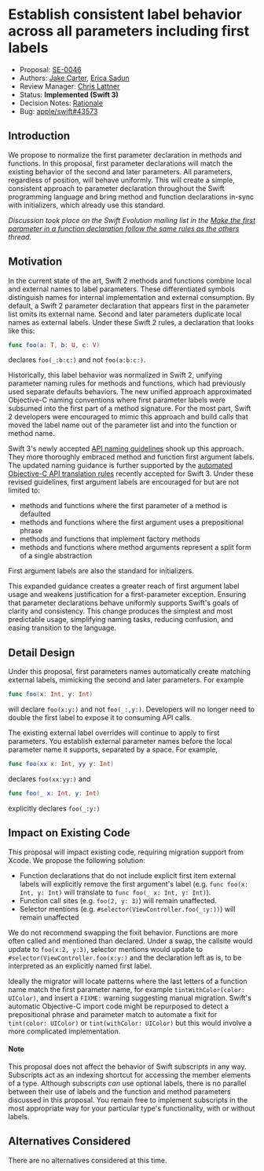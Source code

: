 # Establish consistent label behavior across all parameters including first labels

* Proposal: [SE-0046](0046-first-label.md)
* Authors: [Jake Carter](https://github.com/JakeCarter), [Erica Sadun](http://github.com/erica)
* Review Manager: [Chris Lattner](https://github.com/lattner)
* Status: **Implemented (Swift 3)**
* Decision Notes: [Rationale](https://forums.swift.org/t/accepted-se-0046-establish-consistent-label-behavior-across-all-parameters-including-first-labels/1834)
* Bug: [apple/swift#43573](https://github.com/apple/swift/issues/43573)

## Introduction
We propose to normalize the first parameter declaration in methods 
and functions. In this proposal, first parameter declarations will match
the existing behavior of the second and later parameters.
All parameters, regardless of position, will behave
uniformly. This will create a simple, consistent approach to parameter
declaration throughout the Swift programming language and bring 
method and function declarations in-sync with initializers, which
already use this standard.

*Discussion took place on the Swift Evolution mailing list in the [Make the first parameter in a function declaration follow the same rules as the others](https://forums.swift.org/t/pitch-make-the-first-parameter-in-a-function-declaration-follow-the-same-rules-as-the-others/1734) thread.*

## Motivation
In the current state of the art, Swift 2 methods and functions combine local and external names to
label parameters. These differentiated symbols distinguish names for internal implementation and 
external consumption. By default, 
a Swift 2 parameter declaration that appears first in the parameter list
omits its external name. Second and later parameters
duplicate local names as external labels. Under these Swift 2 rules, a declaration that looks like this:

```swift
func foo(a: T, b: U, c: V)
```
declares `foo(_:b:c:)` and not `foo(a:b:c:)`.

Historically, this label behavior was normalized in Swift 2, unifying parameter naming rules for
methods and functions, which had previously used separate defaults behaviors. 
The new unified approach approximated Objective-C naming conventions where 
first parameter labels were subsumed into the first part of a method signature.
For the most part, Swift 2 developers were encouraged to mimic this approach and build calls
that moved the label name out of the parameter list and into the function or method name.

Swift 3's newly accepted [API naming guidelines](https://swift.org/documentation/api-design-guidelines/) 
shook up this approach. They more thoroughly embraced method and function first argument labels.  The updated naming guidance is further supported by the [automated Objective-C API translation rules](0005-objective-c-name-translation.md)
recently accepted for Swift 3. Under these revised guidelines, first argument labels are encouraged for 
but are not limited to:

* methods and functions where the first parameter of a method is defaulted
* methods and functions where the first argument uses a prepositional phrase
* methods and functions that implement factory methods
* methods and functions where method arguments represent a split form of a single abstraction

First argument labels are also the standard for initializers.
 
This expanded guidance creates a greater reach of first argument label usage and
weakens justification for a first-parameter exception. 
Ensuring that parameter declarations behave uniformly supports Swift's goals
of clarity and consistency. This change produces the simplest and most predictable usage,
simplifying naming tasks, reducing confusion, and easing transition to the language.

## Detail Design

Under this proposal, first parameters names automatically create 
matching external labels, mimicking the second and later parameters. For example

```swift
func foo(x: Int, y: Int) 
```

will declare `foo(x:y:)` and not `foo(_:,y:)`. Developers will no longer need to
double the first label to expose it to consuming API calls.

The existing external label overrides will continue to
apply to first parameters. You establish
external parameter names before the local parameter name it
supports, separated by a space. For example,

```swift
func foo(xx x: Int, yy y: Int)
```

declares `foo(xx:yy:)` and 

```swift
func foo(_ x: Int, y: Int)
```

explicitly declares `foo(_:y:)`

## Impact on Existing Code

This proposal will impact existing code, requiring migration support from Xcode. We propose the following solution:

* Function declarations that do not include explicit first item external labels will explicitly remove the first argument's label (e.g. `func foo(x: Int, y: Int)` will translate to `func foo(_ x: Int, y: Int)`).
* Function call sites (e.g. `foo(2, y: 3)`) will remain unaffected.
* Selector mentions (e.g. `#selector(ViewController.foo(_:y:))`) will remain unaffected
 
We do not recommend swapping the fixit behavior. Functions are more often called and mentioned than declared. Under a swap, the callsite would update to `foo(x:2, y:3)`, selector mentions would update to `#selector(ViewController.foo(x:y:)`  and the declaration left as is, to be interpreted as an explicitly named first label.

Ideally the migrator will locate patterns where the last letters of a function name match the first parameter name, for example `tintWithColor(color: UIColor)`, and insert a `FIXME:` warning suggesting manual migration. Swift's automatic Objective-C import code might be repurposed to detect a prepositional phrase and parameter match to automate a fixit for `tint(color: UIColor)` or `tint(withColor: UIColor)` but this would involve a more complicated implementation.

#### Note

This proposal does not affect the behavior of Swift subscripts in any way.  Subscripts act
as an indexing shortcut for accessing the member elements of a type. Although subscripts
*can* use optional labels, there is no parallel between their use of labels and the function
and method parameters discussed in this proposal. You remain free to implement 
subscripts in the most appropriate way for your particular type's functionality,
with or without labels.

## Alternatives Considered

There are no alternatives considered at this time.
